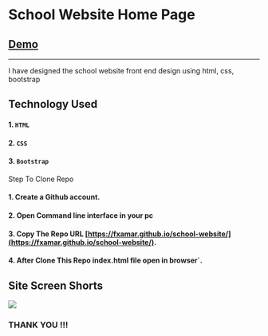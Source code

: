 # School Website Home Page
## [Demo](https://school-website-frontend.netlify.app/)
--------

I  have designed the school website front end design using html, css, bootstrap
## Technology Used

#### 1. `HTML`
#### 2. `CSS`
#### 3. `Bootstrap `


Step To Clone Repo

#### 1. Create a Github account.
#### 2. Open Command line interface in your pc
#### 3. Copy The Repo URL [https://fxamar.github.io/school-website/](https://fxamar.github.io/school-website/).
#### 4. After Clone This Repo index.html file open in browser`.

Site Screen Shorts 
-----

<img src="https://fxamar.github.io/school-website/Screenshot%20(591).png">


### THANK YOU !!!
